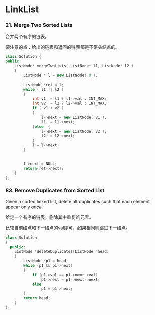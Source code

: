 # LinkList

###  21. Merge Two Sorted Lists

合并两个有序的链表。

要注意的点：给出的链表和返回的链表都是不带头结点的。

```cpp
class Solution {
public:
	ListNode* mergeTwoLists( ListNode* l1, ListNode* l2 )
	{
		ListNode * l = new ListNode( 0 );

		ListNode *ret = l;
		while ( l1 || l2 )
		{
			int	v1	= l1 ? l1->val : INT_MAX;
			int	v2	= l2 ? l2->val : INT_MAX;
			if ( v1 < v2 )
			{
				l->next = new ListNode( v1 );
				l1	= l1->next;
			}else  {
				l->next = new ListNode( v2 );
				l2	= l2->next;
			}
			l = l->next;
		}


		l->next = NULL;
		return(ret->next);
	}
};
```

###  83. Remove Duplicates from Sorted List

 Given a sorted linked list, delete all duplicates such that each element appear only _once_.

给定一个有序的链表，删除其中重复的元素。

比较当前结点和下一结点的val即可，如果相同则跳过下一结点。

```cpp
class Solution
{
  public:
    ListNode *deleteDuplicates(ListNode *head)
    {
        ListNode *p1 = head;
        while (p1 && p1->next)
        {
            if (p1->val == p1->next->val)
                p1->next = p1->next->next;
            else
                p1 = p1->next;
        }
        return head;
    }
};
```

